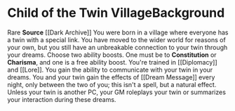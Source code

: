 ﻿---
ability:
- Constitution
- Charisma
ability_boost:
- Constitution
- Charisma
feat: null
id: '324'
name: Child of the Twin Village
prerequisite: null
rarity: Rare
skill:
- '[[DATABASE/skill/Diplomacy|Diplomacy]]'
- Dreamlands [[DATABASE/skill/Lore|Lore]]
source: '[[DATABASE/source/Dark Archive|Dark Archive]]'
subcategory: general
trait:
- '[[DATABASE/trait/Rare|Rare]]'
type: Background

---
# Child of the Twin Village<span class="item-type">Background</span>

<span class="trait-rare item-trait">Rare</span>
**Source** [[Dark Archive]]
You were born in a village where everyone has a twin with a special link. You have moved to the wider world for reasons of your own, but you still have an unbreakable connection to your twin through your dreams.
 Choose two ability boosts. One must be to **Constitution** or **Charisma**, and one is a free ability boost.
 You're trained in [[Diplomacy]] and [[Lore]]. You gain the ability to communicate with your twin in your dreams. You and your twin gain the effects of [[Dream Message]] every night, only between the two of you; this isn't a spell, but a natural effect. Unless your twin is another PC, your GM roleplays your twin or summarizes your interaction during these dreams.